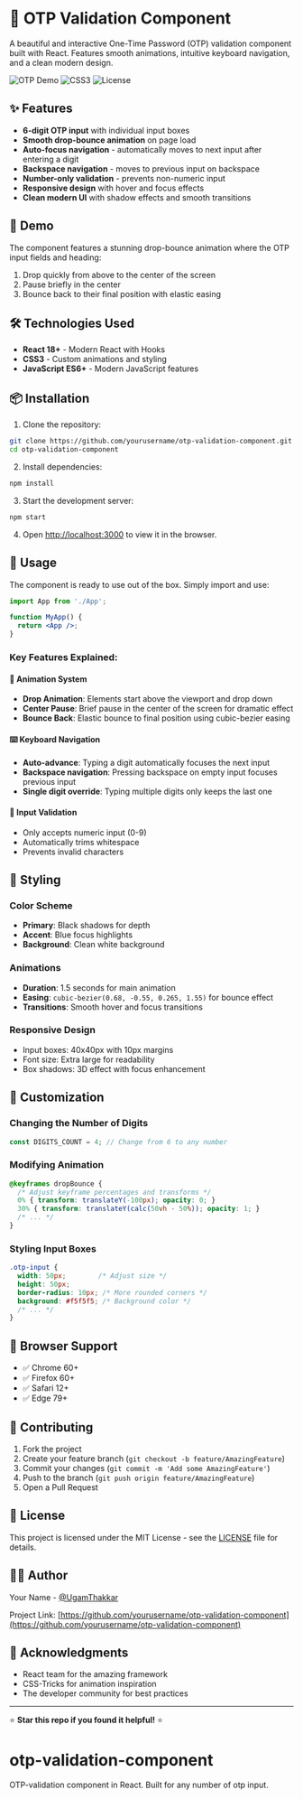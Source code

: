 # 🔐 OTP Validation Component

A beautiful and interactive One-Time Password (OTP) validation component built with React. Features smooth animations, intuitive keyboard navigation, and a clean modern design.

![OTP Demo](https://img.shields.io/badge/React-18+-blue?logo=react)
![CSS3](https://img.shields.io/badge/CSS3-Animations-green?logo=css3)
![License](https://img.shields.io/badge/License-MIT-yellow)

## ✨ Features

- **6-digit OTP input** with individual input boxes
- **Smooth drop-bounce animation** on page load
- **Auto-focus navigation** - automatically moves to next input after entering a digit
- **Backspace navigation** - moves to previous input on backspace
- **Number-only validation** - prevents non-numeric input
- **Responsive design** with hover and focus effects
- **Clean modern UI** with shadow effects and smooth transitions

## 🚀 Demo

The component features a stunning drop-bounce animation where the OTP input fields and heading:
1. Drop quickly from above to the center of the screen
2. Pause briefly in the center
3. Bounce back to their final position with elastic easing

## 🛠️ Technologies Used

- **React 18+** - Modern React with Hooks
- **CSS3** - Custom animations and styling
- **JavaScript ES6+** - Modern JavaScript features

## 📦 Installation

1. Clone the repository:
```bash
git clone https://github.com/yourusername/otp-validation-component.git
cd otp-validation-component
```

2. Install dependencies:
```bash
npm install
```

3. Start the development server:
```bash
npm start
```

4. Open [http://localhost:3000](http://localhost:3000) to view it in the browser.

## 🎯 Usage

The component is ready to use out of the box. Simply import and use:

```jsx
import App from './App';

function MyApp() {
  return <App />;
}
```

### Key Features Explained:

#### 🎨 Animation System
- **Drop Animation**: Elements start above the viewport and drop down
- **Center Pause**: Brief pause in the center of the screen for dramatic effect
- **Bounce Back**: Elastic bounce to final position using cubic-bezier easing

#### ⌨️ Keyboard Navigation
- **Auto-advance**: Typing a digit automatically focuses the next input
- **Backspace navigation**: Pressing backspace on empty input focuses previous input
- **Single digit override**: Typing multiple digits only keeps the last one

#### 🔢 Input Validation
- Only accepts numeric input (0-9)
- Automatically trims whitespace
- Prevents invalid characters

## 🎨 Styling

### Color Scheme
- **Primary**: Black shadows for depth
- **Accent**: Blue focus highlights
- **Background**: Clean white background

### Animations
- **Duration**: 1.5 seconds for main animation
- **Easing**: `cubic-bezier(0.68, -0.55, 0.265, 1.55)` for bounce effect
- **Transitions**: Smooth hover and focus transitions

### Responsive Design
- Input boxes: 40x40px with 10px margins
- Font size: Extra large for readability
- Box shadows: 3D effect with focus enhancement

## 🔧 Customization

### Changing the Number of Digits
```jsx
const DIGITS_COUNT = 4; // Change from 6 to any number
```

### Modifying Animation
```css
@keyframes dropBounce {
  /* Adjust keyframe percentages and transforms */
  0% { transform: translateY(-100px); opacity: 0; }
  30% { transform: translateY(calc(50vh - 50%)); opacity: 1; }
  /* ... */
}
```

### Styling Input Boxes
```css
.otp-input {
  width: 50px;        /* Adjust size */
  height: 50px;
  border-radius: 10px; /* More rounded corners */
  background: #f5f5f5; /* Background color */
  /* ... */
}
```

## 📱 Browser Support

- ✅ Chrome 60+
- ✅ Firefox 60+
- ✅ Safari 12+
- ✅ Edge 79+

## 🤝 Contributing

1. Fork the project
2. Create your feature branch (`git checkout -b feature/AmazingFeature`)
3. Commit your changes (`git commit -m 'Add some AmazingFeature'`)
4. Push to the branch (`git push origin feature/AmazingFeature`)
5. Open a Pull Request

## 📝 License

This project is licensed under the MIT License - see the [LICENSE](LICENSE) file for details.


## 👨‍💻 Author

Your Name - [@UgamThakkar](https://github.com/UgamThakkar)

Project Link: [https://github.com/yourusername/otp-validation-component](https://github.com/yourusername/otp-validation-component)

## 🙏 Acknowledgments

- React team for the amazing framework
- CSS-Tricks for animation inspiration
- The developer community for best practices

---

⭐ **Star this repo if you found it helpful!** ⭐
# otp-validation-component
OTP-validation component in React. Built for any number of otp input.
